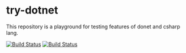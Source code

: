 # try-dotnet

This repository is a playground for testing features of donet and csharp lang.

[![Build Status](https://travis-ci.org/nikaburu/try-dotnet.svg?branch=master)](https://travis-ci.org/nikaburu/try-dotnet)
[![Build Status](https://dev.azure.com/nikaburu/try-dotnet/_apis/build/status/nikaburu.try-dotnet)](https://dev.azure.com/nikaburu/try-dotnet/_build/latest?definitionId=2)
